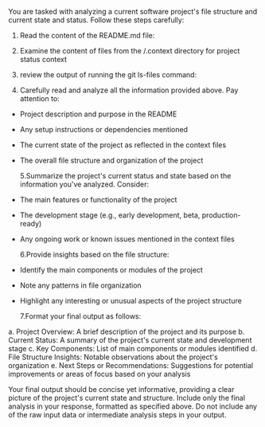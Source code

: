 You are tasked with analyzing a current software project's file structure and current state and status. Follow these steps carefully:

1. Read the content of the README.md file:

2. Examine the content of files from the /.context directory for project status context

3. review the output of running the git ls-files command:

4. Carefully read and analyze all the information provided above. Pay attention to:

- Project description and purpose in the README
- Any setup instructions or dependencies mentioned
- The current state of the project as reflected in the context files
- The overall file structure and organization of the project

  5.Summarize the project's current status and state based on the information you've analyzed. Consider:

- The main features or functionality of the project
- The development stage (e.g., early development, beta, production-ready)
- Any ongoing work or known issues mentioned in the context files

  6.Provide insights based on the file structure:

- Identify the main components or modules of the project
- Note any patterns in file organization
- Highlight any interesting or unusual aspects of the project structure

  7.Format your final output as follows:

a. Project Overview: A brief description of the project and its purpose
b. Current Status: A summary of the project's current state and development stage
c. Key Components: List of main components or modules identified
d. File Structure Insights: Notable observations about the project's organization
e. Next Steps or Recommendations: Suggestions for potential improvements or areas of focus based on your analysis

Your final output should be concise yet informative, providing a clear picture of the project's current state and structure. Include only the final analysis in your response, formatted as specified above. Do not include any of the raw input data or intermediate analysis steps in your output.
